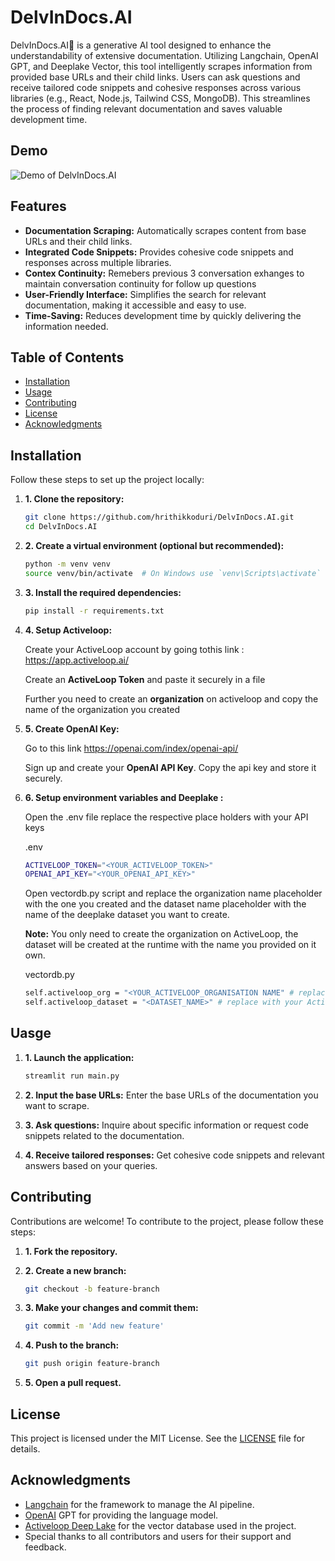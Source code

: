 # DelvInDocs.AI

DelvInDocs.AI🤖 is a generative AI tool designed to enhance the understandability of extensive documentation. Utilizing Langchain, OpenAI GPT, and Deeplake Vector, this tool intelligently scrapes information from provided base URLs and their child links. Users can ask questions and receive tailored code snippets and cohesive responses across various libraries (e.g., React, Node.js, Tailwind CSS, MongoDB). This streamlines the process of finding relevant documentation and saves valuable development time.

## Demo
![Demo of DelvInDocs.AI](assets/demo.gif)

## Features

- **Documentation Scraping:** Automatically scrapes content from base URLs and their child links.
- **Integrated Code Snippets:** Provides cohesive code snippets and responses across multiple libraries.
- **Contex Continuity:** Remebers previous 3 conversation exhanges to maintain conversation continuity for follow up questions
- **User-Friendly Interface:** Simplifies the search for relevant documentation, making it accessible and easy to use.
- **Time-Saving:** Reduces development time by quickly delivering the information needed.

## Table of Contents

- [Installation](#installation)
- [Usage](#usage)
- [Contributing](#contributing)
- [License](#license)
- [Acknowledgments](#acknowledgments)

## Installation

Follow these steps to set up the project locally:

1. **1. Clone the repository:**
   ```bash
   git clone https://github.com/hrithikkoduri/DelvInDocs.AI.git
   cd DelvInDocs.AI
   ```



2. **2. Create a virtual environment (optional but recommended):**
    ```bash
    python -m venv venv
    source venv/bin/activate  # On Windows use `venv\Scripts\activate`
    ```



3. **3. Install the required dependencies:**
    ```bash
    pip install -r requirements.txt
    ```


4. **4. Setup Activeloop:**
    
    Create your ActiveLoop account by going tothis link : https://app.activeloop.ai/

    Create an **ActiveLoop Token** and paste it securely in a file

    Further you need to create an **organization** on activeloop and copy the name of the organization you created


5. **5. Create OpenAI Key:**
    
    Go to this link https://openai.com/index/openai-api/


    Sign up and create your **OpenAI API Key**. Copy the api key and store it securely.


4. **6. Setup environment variables and Deeplake :**
    
    Open the .env file replace the respective place holders with your API keys
    

    .env
    ```bash
    ACTIVELOOP_TOKEN="<YOUR_ACTIVELOOP_TOKEN>"
    OPENAI_API_KEY="<YOUR_OPENAI_API_KEY>"
    ```

    Open vectordb.py script and replace the organization name placeholder with the one you created and the dataset name placeholder with the name of the deeplake dataset you want to create.
    
    **Note:** You only need to create the organization on ActiveLoop, the dataset will be created at the runtime with the name you provided on it own.

    vectordb.py
    ```bash
    self.activeloop_org = "<YOUR_ACTIVELOOP_ORGANISATION NAME" # replace with your ActiveLoop organisation name
    self.activeloop_dataset = "<DATASET_NAME>" # replace with your ActiveLoop dataset name you want to be created
    ```

## Uasge

1. **1. Launch the application:**
    ```bash
    streamlit run main.py
    ```  

2. **2. Input the base URLs:** Enter the base URLs of the documentation you want to scrape.

3. **3. Ask questions:** Inquire about specific information or request code snippets related to the documentation.

4. **4. Receive tailored responses:** Get cohesive code snippets and relevant answers based on your queries.



## Contributing
Contributions are welcome! To contribute to the project, please follow these steps:

1. **1. Fork the repository.**

2. **2. Create a new branch:**
    ```bash
    git checkout -b feature-branch
    ```

3. **3. Make your changes and commit them:**
    ```bash
    git commit -m 'Add new feature'
    ```

4. **4. Push to the branch:**
    ```bash
    git push origin feature-branch
    ```

5. **5. Open a pull request.**

## License
This project is licensed under the MIT License. See the [LICENSE](./LICENSE) file for details.

## Acknowledgments
- [Langchain](https://www.langchain.com/) for the framework to manage the AI pipeline.
- [OpenAI](https://openai.com/) GPT for providing the language model.
- [Activeloop Deep Lake](https://activeloop.ai/) for the vector database used in the project.
- Special thanks to all contributors and users for their support and feedback.
